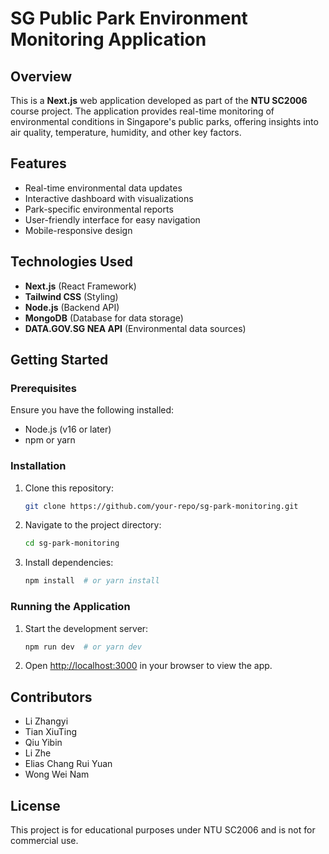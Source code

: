 <!-- @format -->

# SG Public Park Environment Monitoring Application

## Overview

This is a **Next.js** web application developed as part of the **NTU SC2006** course project. The application provides real-time monitoring of environmental conditions in Singapore's public parks, offering insights into air quality, temperature, humidity, and other key factors.

## Features

- Real-time environmental data updates
- Interactive dashboard with visualizations
- Park-specific environmental reports
- User-friendly interface for easy navigation
- Mobile-responsive design

## Technologies Used

- **Next.js** (React Framework)
- **Tailwind CSS** (Styling)
- **Node.js** (Backend API)
- **MongoDB** (Database for data storage)
- **DATA.GOV.SG NEA API** (Environmental data sources)

## Getting Started

### Prerequisites

Ensure you have the following installed:

- Node.js (v16 or later)
- npm or yarn

### Installation

1. Clone this repository:
   ```bash
   git clone https://github.com/your-repo/sg-park-monitoring.git
   ```
2. Navigate to the project directory:
   ```bash
   cd sg-park-monitoring
   ```
3. Install dependencies:
   ```bash
   npm install  # or yarn install
   ```

### Running the Application

1. Start the development server:
   ```bash
   npm run dev  # or yarn dev
   ```
2. Open [http://localhost:3000](http://localhost:3000) in your browser to view the app.

## Contributors

- Li Zhangyi
- Tian XiuTing
- Qiu Yibin
- Li Zhe
- Elias Chang Rui Yuan
- Wong Wei Nam

## License

This project is for educational purposes under NTU SC2006 and is not for commercial use.
